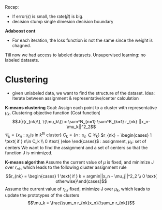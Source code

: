 Recap:
- If error($\epsilon$) is small, the rate($\beta$) is big.
- decision stump single dimesion decision boundary

**Adaboost cont**
- For each iteration, the loss function is not the same since the weight is chagned.

Till now we had access to labeled datasets.
Unsupervised learning: no labeled datasets.

# Clustering
- given unlabeled data, we want to find the structure of the dataset.
Idea: Iterate between assignment & representative/center calculation

**K-means clustering**
Goal: Assign each point to a cluster with representative $\mu_k$. 
Clustering objective function (Cost function)
$$J(\{r_{nk}\}, \{\mu_k\}) = \sum^N_{n=1} \sum^K_{k=1} r_{nk} ||x_n-\mu_k||^2_2$$
$\mathcal C_k =\{x_n: x_n \text{is in } k^{th}  \text{ cluster}\}$  $C_k = \{n: x_n \in \mathcal C_k\}$
$r_{nk} = \begin{cases} 1 \text{ if } n\in C_k \\ 0 \text{  }else \end{cases}$ : assignment,   $\mu_k$: set of centers
We want to find the assignment and a set of centers so that the function J is minimized.

**K-means algorithm**
Assume the current value of $\mu$ is fixed, and minimize J over $r_{nk}$, which leads to the following cluster assignment rule
$$r_{nk} = \begin{cases} 1 \text{ if } k = argmin||x_n - \mu_j||^2_2 \\ 0 \text{ otherwise}\end{cases}$$
Assume the current value of $r_{nk}$ fixed, minimize J over $\mu_k$, which leads to update the prototypes of the clusters
$$\mu_k = \frac{\sum_n r_{nk}x_n}{\sum_n r_{nk}}$$
